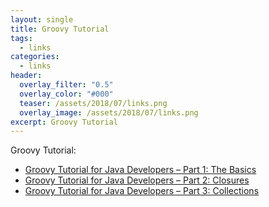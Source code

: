 ```yaml
---
layout: single
title: Groovy Tutorial
tags:
  - links
categories:
  - links
header:
  overlay_filter: "0.5"
  overlay_color: "#000"
  teaser: /assets/2018/07/links.png
  overlay_image: /assets/2018/07/links.png
excerpt: Groovy Tutorial
---
```


Groovy Tutorial:

* [Groovy Tutorial for Java Developers – Part 1: The Basics](https://www.timroes.de/2015/06/27/groovy-tutorial-for-java-developers/)
* [Groovy Tutorial for Java Developers – Part 2: Closures](https://www.timroes.de/2015/06/28/groovy-tutorial-for-java-developers-part2-closures/)
* [Groovy Tutorial for Java Developers – Part 3: Collections](https://www.timroes.de/2015/06/28/groovy-tutorial-for-java-developers-part3-collections/)